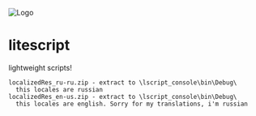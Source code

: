 ![Logo](http://s24.postimg.org/6lodkwt6t/logo_litescript.png)

# litescript

lightweight scripts!

    localizedRes_ru-ru.zip - extract to \lscript_console\bin\Debug\
	  this locales are russian
	localizedRes_en-us.zip - extract to \lscript_console\bin\Debug\
	  this locales are english. Sorry for my translations, i'm russian